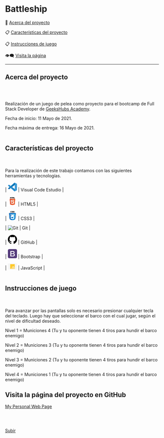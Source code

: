 <a name="top"></a>

# Battleship


:speech_balloon: [Acerca del proyecto](#id1)   

:clipboard: [Características del proyecto](#id2)

:clipboard: [Instrucciones de juego](#id3)

:eye_speech_bubble: [Visita la página](#id4)




--------------------------

<a name="id1"></a>
## Acerca del proyecto 
<br></br>

Realización de un juego de pelea como proyecto para el bootcamp de Full Stack Developer de [GeeksHubs Academy](https://bootcamp.geekshubsacademy.com/).

Fecha de inicio: 11 Mayo de 2021.

Fecha máxima de entrega: 16 Mayo de 2021.
<br></br>


<a name="id2"></a>
## Características del proyecto
<br></br>
Para la realización de este trabajo contamos con las siguientes herramientas y tecnologías.

| <img src="img/logovisual.png" alt="Visual" width="30"/> | Visual Code Estudio |

| <img src="img/html.png" alt="HTML5" width="30"/> | HTML5 |

| <img src="img/css.png" alt="CSS3" width="30"/> | CSS3 | 

| <img src="img/git4.png" alt="Git" width="30"/> | Git |

| <img src="img/github2.png" alt="GitHub" width="30"/> | GitHub | 

| <img src="img/bootstrap2.png" alt="Bootstrap" width="30"/> | Bootstrap | 

| <img src="img/javascript2.png" alt="JavaScript" width="30"/> | JavaScript | 
<br></br>

<a name="id2"></a>
## Instrucciones de juego
<br></br>
Para avanzar por las pantallas solo es necesario presionar cualquier tecla del teclado.
Luego hay que seleccionar el barco con el cual jugar, según el nivel de dificultad deseado. 

Nivel 1 = Municiones 4 (Tu y tu oponente tienen 4 tiros para hundir el barco enemigo)

Nivel 2 = Municiones 3 (Tu y tu oponente tienen 4 tiros para hundir el barco enemigo)

Nivel 3 = Municiones 2 (Tu y tu oponente tienen 4 tiros para hundir el barco enemigo)

Nivel 4 = Municiones 1 (Tu y tu oponente tienen 4 tiros para hundir el barco enemigo)


<a name="id4"></a>
## Visita la página del proyecto en GitHub

[My Personal Web Page](https://mlfernandez.github.io/MyWeb/index.html)


<br>
<br>




[Subir](#top)